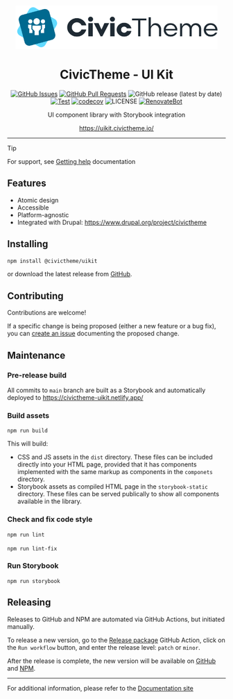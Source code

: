 <p align="center">  
  <picture>
  <source media="(prefers-color-scheme: dark)" srcset="assets/logos/logo_secondary_dark_desktop.png">
  <img height=100px src="assets/logos/logo_secondary_light_desktop.png" alt="CivicTheme logo">
  </picture>  
</p>

<h1 align="center">CivicTheme - UI Kit</h1>

<div align="center">

[![GitHub Issues](https://img.shields.io/github/issues/civictheme/uikit.svg)](https://github.com/civictheme/uikit/issues)
[![GitHub Pull Requests](https://img.shields.io/github/issues-pr/civictheme/uikit.svg)](https://github.com/civictheme/uikit/pulls)
![GitHub release (latest by date)](https://img.shields.io/github/v/release/civictheme/uikit)
[![Test](https://github.com/civictheme/uikit/actions/workflows/test.yml/badge.svg)](https://github.com/civictheme/uikit/actions/workflows/test.yml)
[![codecov](https://codecov.io/gh/civictheme/uikit/graph/badge.svg?token=NMJD1RDUVQ)](https://codecov.io/gh/civictheme/uikit)
![LICENSE](https://img.shields.io/github/license/civictheme/uikit)
[![RenovateBot](https://img.shields.io/badge/RenovateBot-enabled-brightgreen.svg?logo=renovatebot)](https://renovatebot.com)

</div>

<p align="center">UI component library with Storybook integration</p>
<p align="center"><a href="https://uikit.civictheme.io/">https://uikit.civictheme.io/</a></p>

----

> [!Tip]
> For support, see [Getting help](https://docs.civictheme.io/getting-help) documentation

## Features

- Atomic design
- Accessible
- Platform-agnostic
- Integrated with Drupal: https://www.drupal.org/project/civictheme

## Installing

```bash
npm install @civictheme/uikit
```

or download the latest release from [GitHub](https://github.com/civictheme/uikit/releases).

## Contributing

Contributions are welcome!

If a specific change is being proposed (either a new feature or a bug fix), you 
can [create an issue](https://github.com/civictheme/uikit/issues/new) documenting the proposed 
change.

## Maintenance

### Pre-release build

All commits to `main` branch are built as a Storybook and automatically deployed to https://civictheme-uikit.netlify.app/

### Build assets

    npm run build

This will build:

- CSS and JS assets in the `dist` directory. These files can be included
  directly into your HTML page, provided that it has components implemented with
  the same markup as components in the `componets` directory.
- Storybook assets as compiled HTML page in the `storybook-static` directory.
  These files can be served publically to show all components available in the
  library.

### Check and fix code style

    npm run lint

    npm run lint-fix

### Run Storybook

    npm run storybook

## Releasing

Releases to GitHub and NPM are automated via GitHub Actions, but initiated
manually.

To release a new version, go to
the [Release package](https://github.com/civictheme/uikit/actions/workflows/release-manual.yml)
GitHub Action, click on the `Run workflow` button, and enter the release
level: `patch` or `minor`.

After the release is complete, the new version will be available on
[GitHub](https://github.com/civictheme/uikit/releases)
and [NPM](https://www.npmjs.com/package/@civictheme/uikit).

---

For additional information, please refer to
the [Documentation site](https://docs.civictheme.io/ui-kit)
